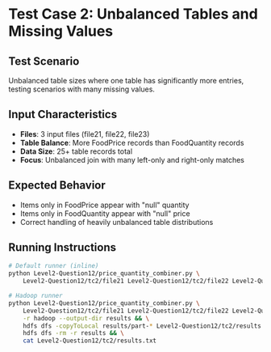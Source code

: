 # Test Case 2: Unbalanced Tables and Missing Values

## Test Scenario
Unbalanced table sizes where one table has significantly more entries, testing scenarios with many missing values.

## Input Characteristics
- **Files**: 3 input files (file21, file22, file23)
- **Table Balance**: More FoodPrice records than FoodQuantity records
- **Data Size**: 25+ table records total
- **Focus**: Unbalanced join with many left-only and right-only matches

## Expected Behavior
- Items only in FoodPrice appear with "null" quantity
- Items only in FoodQuantity appear with "null" price
- Correct handling of heavily unbalanced table distributions

## Running Instructions

```bash
# Default runner (inline)
python Level2-Question12/price_quantity_combiner.py \
    Level2-Question12/tc2/file21 Level2-Question12/tc2/file22 Level2-Question12/tc2/file23
```

```bash
# Hadoop runner
python Level2-Question12/price_quantity_combiner.py \
    Level2-Question12/tc2/file21 Level2-Question12/tc2/file22 Level2-Question12/tc2/file23 \
    -r hadoop --output-dir results && \
    hdfs dfs -copyToLocal results/part-* Level2-Question12/tc2/results.txt && \
    hdfs dfs -rm -r results && \
    cat Level2-Question12/tc2/results.txt
```

